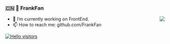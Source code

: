 ### :cn: 👋 FrankFan

<img align="right" src="https://github-readme-stats.vercel.app/api?username=FrankFan&show_icons=true&icon_color=0366d6&text_color=24292e&bg_color=ffffff&hide_title=true" />


- 🔭 I’m currently working on FrontEnd.
- 📫 How to reach me: github.com/FrankFan

[![Hello visitors](https://visitor-badge.glitch.me/badge?page_id=FrankFan.FrankFan)](https://github.com/FrankFan)
